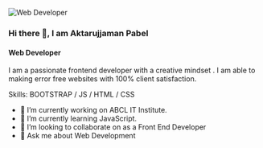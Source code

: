 ![Web Developer](https://media.licdn.com/dms/image/D4E16AQF2VqN8vY9Zcw/profile-displaybackgroundimage-shrink_350_1400/0/1695675003884?e=1703116800&v=beta&t=70tumkVaOJf8geyzVBZeI8oDtrqZGLCr_CgWEaruCPw)

### Hi there 👋, I am Aktarujjaman Pabel
#### Web Developer


I am a passionate frontend developer with a creative mindset . I am able to making error free websites with 100% client satisfaction.

Skills: BOOTSTRAP / JS / HTML / CSS

- 🔭 I’m currently working on ABCL IT Institute. 
- 🌱 I’m currently learning JavaScript.  
- 👯 I’m looking to collaborate on as a Front End Developer 
- 💬 Ask me about Web Development 


  
